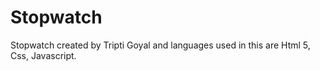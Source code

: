 # Stopwatch
 Stopwatch created by Tripti Goyal and languages used  in this are Html 5, Css, Javascript. 
